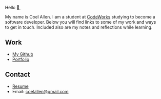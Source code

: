 Hello 👋, 

My name is Coel Allen. I am a student at [CodeWorks](https://boisecodeworks.com) studying to become a software developer. Below you will find links to some of my work and ways to get in touch. Included also are my notes and reflections while learning. 

## Work

  + [My Github](https://github.com/coelallen)
  + [Portfolio](https://coelallen.github.io/)

## Contact

  + [Resume](https://coelallen.github.io/resume)
  + Email: coelallen@gmail.com
  

